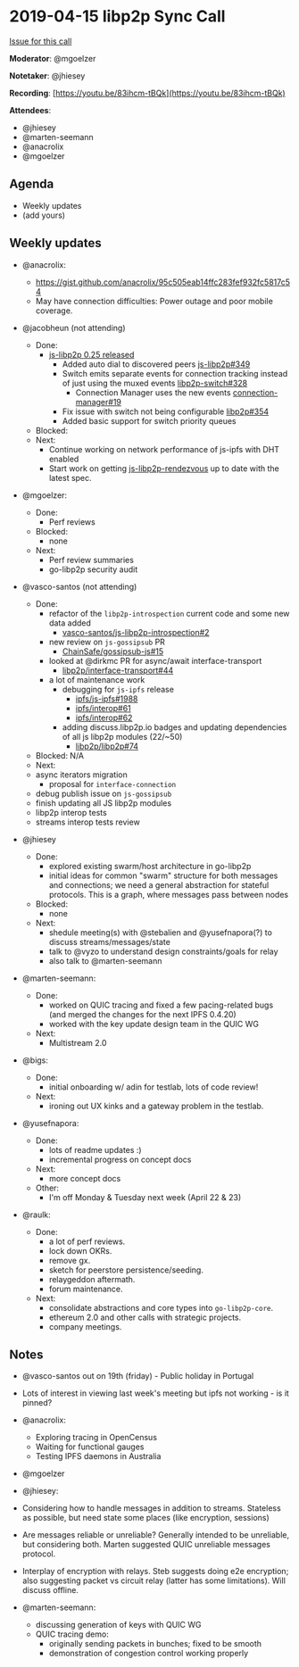 # 2019-04-15 libp2p Sync Call

[Issue for this call](https://github.com/libp2p/team-mgmt/issues/16)

**Moderator**: @mgoelzer

**Notetaker**: @jhiesey

**Recording**:  [https://youtu.be/83ihcm-tBQk](https://youtu.be/83ihcm-tBQk)

**Attendees**:
  - @jhiesey
  - @marten-seemann
  - @anacrolix
  - @mgoelzer

## Agenda

- Weekly updates 
- (add yours)

## Weekly updates

- @anacrolix: 
  - https://gist.github.com/anacrolix/95c505eab14ffc283fef932fc5817c54
  - May have connection difficulties: Power outage and poor mobile coverage.

- @jacobheun (not attending)
  - Done:
    - [js-libp2p 0.25 released](https://github.com/libp2p/js-libp2p/releases/tag/v0.25.0)
      - Added auto dial to discovered peers [js-libp2p#349](https://github.com/libp2p/js-libp2p/pull/349)
      - Switch emits separate events for connection tracking instead of just using the muxed events [libp2p-switch#328](https://github.com/libp2p/js-libp2p-switch/pull/328)
        - Connection Manager uses the new events [connection-manager#19](https://github.com/libp2p/js-libp2p-connection-manager/pull/19)
      - Fix issue with switch not being configurable [libp2p#354](https://github.com/libp2p/js-libp2p/pull/354)
      - Added basic support for switch priority queues
  - Blocked:
  - Next:
    - Continue working on network performance of js-ipfs with DHT enabled
    - Start work on getting [js-libp2p-rendezvous](https://github.com/libp2p/js-libp2p-rendezvous) up to date with the latest spec.  

- @mgoelzer:
  - Done:
    - Perf reviews
  - Blocked:
    - none
  - Next:
    - Perf review summaries
    - go-libp2p security audit

- @vasco-santos (not attending)
  - Done:
    - refactor of the `libp2p-introspection` current code and some new data added
      - [vasco-santos/js-libp2p-introspection#2](https://github.com/vasco-santos/js-libp2p-introspection/pull/2)
    - new review on `js-gossipsub` PR
      - [ChainSafe/gossipsub-js#15](https://github.com/ChainSafe/gossipsub-js/pull/15)
    - looked at @dirkmc PR for async/await interface-transport
      - [libp2p/interface-transport#44](https://github.com/libp2p/interface-transport/pull/44)
    - a lot of maintenance work
      - debugging for `js-ipfs` release
        - [ipfs/js-ipfs#1988](https://github.com/ipfs/js-ipfs/pull/1988)
        - [ipfs/interop#61](https://github.com/ipfs/interop/pull/61)
        - [ipfs/interop#62](https://github.com/ipfs/interop/pull/62)
      - adding discuss.libp2p.io badges and updating dependencies of all js libp2p modules (22/~50)
        - [libp2p/libp2p#74](https://github.com/libp2p/libp2p/issues/74)
  - Blocked: N/A
  - Next:
   - async iterators migration
      - proposal for `interface-connection`
   - debug publish issue on `js-gossipsub`
   - finish updating all JS libp2p modules
   - libp2p interop tests
    - streams interop tests review
    
- @jhiesey
  - Done:
    - explored existing swarm/host architecture in go-libp2p
    - initial ideas for common "swarm" structure for both messages and connections; we need a general abstraction for stateful protocols. This is a graph, where messages pass between nodes
  - Blocked:
    - none
  - Next:
    - shedule meeting(s) with @stebalien and @yusefnapora(?) to discuss streams/messages/state
    - talk to @vyzo to understand design constraints/goals for relay
    - also talk to @marten-seemann
    
- @marten-seemann:
  - Done:
    - worked on QUIC tracing and fixed a few pacing-related bugs (and merged the changes for the next IPFS 0.4.20)
    - worked with the key update design team in the QUIC WG
  - Next:
    - Multistream 2.0
    
- @bigs:
  - Done:
    - initial onboarding w/ adin for testlab, lots of code review!
  - Next:
    - ironing out UX kinks and a gateway problem in the testlab.

- @yusefnapora:
  - Done:
    - lots of readme updates :)
    - incremental progress on concept docs
  - Next:
    - more concept docs
  - Other:
    - I'm off Monday & Tuesday next week (April 22 & 23)

- @raulk:
  - Done:
    - a lot of perf reviews.
    - lock down OKRs.
    - remove gx.
    - sketch for peerstore persistence/seeding.
    - relaygeddon aftermath.
    - forum maintenance.
  - Next:
    - consolidate abstractions and core types into `go-libp2p-core`.
    - ethereum 2.0 and other calls with strategic projects.
    - company meetings.

## Notes

- @vasco-santos out on 19th (friday) - Public holiday in Portugal
- Lots of interest in viewing last week's meeting but ipfs not working - is it pinned?

- @anacrolix:
  - Exploring tracing in OpenCensus
  - Waiting for functional gauges
  - Testing IPFS daemons in Australia
  
- @mgoelzer
  
- @jhiesey:
 - Considering how to handle messages in addition to streams.  Stateless as possible, but need state some places (like encryption, sessions)
 - Are messages reliable or unreliable?  Generally intended to be unreliable, but considering both.  Marten suggested QUIC unreliable messages protocol.
 - Interplay of encryption with relays.  Steb suggests doing e2e encryption; also suggesting packet vs circuit relay (latter has some limitations).  Will discuss offline.
 
- @marten-seemann:
  - discussing generation of keys with QUIC WG
  - QUIC tracing demo:
    - originally sending packets in bunches; fixed to be smooth
    - demonstration of congestion control working properly


